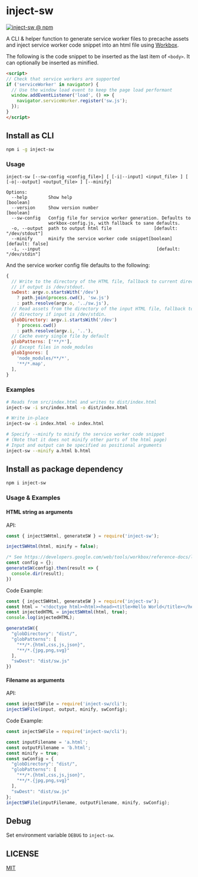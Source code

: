 inject-sw
=========

[![inject-sw @ npm](https://badgen.net/npm/v/inject-sw)](https://www.npmjs.com/package/inject-sw)

A CLI & helper function to generate service worker files to precache assets and inject service worker code snippet into an html file using [Workbox](https://github.com/GoogleChrome/workbox).

The following is the code snippet to be inserted as the last item of `<body>`. It can optionally be inserted as minified.

```html
<script>
// Check that service workers are supported
if ('serviceWorker' in navigator) {
  // Use the window load event to keep the page load performant
  window.addEventListener('load', () => {
    navigator.serviceWorker.register('sw.js');
  });
}
</script>
```


## Install as CLI

```sh
npm i -g inject-sw
```

### Usage

```
inject-sw [--sw-config <config_file>] [ [-i|--input] <input_file> ] [
[-o|--output] <output_file> ] [--minify]

Options:
  --help        Show help                                              [boolean]
  --version     Show version number                                    [boolean]
  --sw-config   Config file for service worker generation. Defaults to
                workbox-config.js, with fallback to sane defaults.
  -o, --output  path to output html file                [default: "/dev/stdout"]
  --minify      minify the service worker code snippet[boolean] [default: false]
  -i, --input                                            [default: "/dev/stdin"]
```

And the service worker config file defaults to the following:

```js
{
  // Write to the directory of the HTML file, fallback to current directory
  // if output is /dev/stdout.
  swDest: argv.o.startsWith('/dev')
    ? path.join(process.cwd(), 'sw.js')
    : path.resolve(argv.o, '../sw.js'),
  // Read assets from the directory of the input HTML file, fallback to current
  // directory if input is /dev/stdin.
  globDirectory: argv.i.startsWith('/dev')
    ? process.cwd()
    : path.resolve(argv.i, '..'),
  // Cache every single file by default
  globPatterns: ['**/*'],
  // Except files in node_modules
  globIgnores: [
    'node_modules/**/*',
    '**/*.map',
  ],
}
```

### Examples

```sh
# Reads from src/index.html and writes to dist/index.html
inject-sw -i src/index.html -o dist/index.html

# Write in-place
inject-sw -i index.html -o index.html

# Specify --minify to minify the service worker code snippet
# (Note that it does not minify other parts of the html page)
# Input and output can be specified as positional arguments
inject-sw --minify a.html b.html
```


## Install as package dependency

```sh
npm i inject-sw
```

### Usage & Examples

#### HTML string as arguments

API:

```js
const { injectSWHtml, generateSW } = require('inject-sw');

injectSWHtml(html, minify = false);

/* See https://developers.google.com/web/tools/workbox/reference-docs/latest/module-workbox-build#.generateSW */
const config = {};
generateSW(config).then(result => {
  console.dir(result);
})
```

Code Example:

```js
const { injectSWHtml, generateSW } = require('inject-sw');
const html = '<!doctype html><html><head><title>Hello World</title></head><body>Morning World</body></html>';
const injectedHTML = injectSWHtml(html, true);
console.log(injectedHTML);

generateSW({
  "globDirectory": "dist/",
  "globPatterns": [
    "**/*.{html,css,js,json}",
    "**/*.{jpg,png,svg}"
  ],
  "swDest": "dist/sw.js"
})
```

#### Filename as arguments

API:

```js
const injectSWFile = require('inject-sw/cli');
injectSWFile(input, output, minify, swConfig);
```

Code Example:

```js
const injectSWFile = require('inject-sw/cli');

const inputFilename = 'a.html';
const outputFilename = 'b.html';
const minify = true;
const swConfig = {
  "globDirectory": "dist/",
  "globPatterns": [
    "**/*.{html,css,js,json}",
    "**/*.{jpg,png,svg}"
  ],
  "swDest": "dist/sw.js"
};
injectSWFile(inputFilename, outputFilename, minify, swConfig);
```


## Debug

Set environment variable `DEBUG` to `inject-sw`.


## LICENSE

[MIT](LICENSE)
